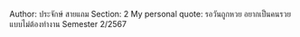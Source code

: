Author: ประจักษ์ สายแถม
Section: 2
My personal quote: รอวันถูกหวย อยากเป็นคนรวยแบบไม่ต้องทำงาน
Semester 2/2567